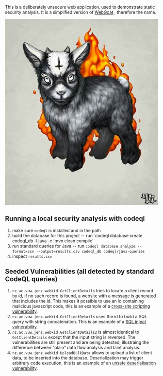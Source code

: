 This is a deliberately unsecure web application, used to demonstrate static security analysis. It is a simplified version of [WebGoat](https://owasp.org/www-project-webgoat/) , therefore the name.


![image](webkid.jpeg)


## Running a local security analysis with codeql

1. make sure `codeql` is installed and in the path
2. build the database for this project -- run `codeql database create codeql_db -l java -c 'mvn clean compile'
3. run standard queries for Java -- run `codeql database analyze --format=csv --output=results.csv codeql_db codeql/java-queries`
4. inspect `results.csv`

## Seeded Vulnerabilities (all detected by standard CodeQL queries)

1. `nz.ac.vuw.jenz.webkid.GetClientDetails` tries to locate a client record by id, if no such record is found, a website with a message is generated that includes the id.
This makes it possible to use an id containing malicious javascript code, this is an example of a [cross-site scripting vulnerability](https://owasp.org/www-community/attacks/xss/). 
2. `nz.ac.vuw.jenz.webkid.GetClientDetails` uses the id to build a SQL query with string concatenation. This is an example of a [SQL inject vulnerability](https://owasp.org/www-community/attacks/SQL_Injection).
3. `nz.ac.vuw.jenz.webkid.GetClientDetails2` is almost identical to `GetClientDetails` except that the input string is reversed. The vulnerabilities are still present and are being detected, illustraing the difference between "plain" data flow analysis and taint analysis.
3. `nz.ac.vuw.jenz.webkid.UploadBulkData` allows to upload a list of client data, to be inserted into the database. Deserialization may trigger arbitrary code execution, this is an example of an [unsafe deserialisation vulnerability](https://owasp.org/www-project-top-ten/2017/A8_2017-Insecure_Deserialization).